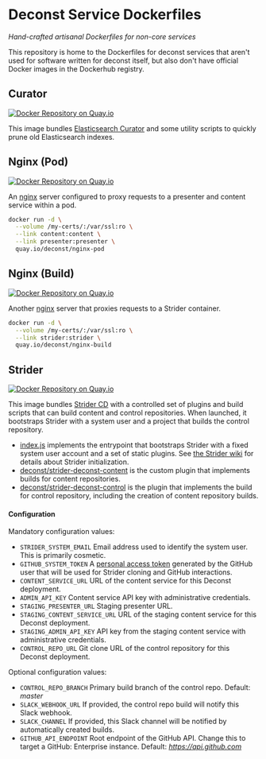# Deconst Service Dockerfiles

*Hand-crafted artisanal Dockerfiles for non-core services*

This repository is home to the Dockerfiles for deconst services that aren't used for software written for deconst itself, but also don't have official Docker images in the Dockerhub registry.

## Curator

[![Docker Repository on Quay.io](https://quay.io/repository/deconst/curator/status "Docker Repository on Quay.io")](https://quay.io/repository/deconst/curator)

This image bundles [Elasticsearch Curator](https://www.elastic.co/guide/en/elasticsearch/client/curator/current/index.html) and some utility scripts to quickly prune old Elasticsearch indexes.

## Nginx (Pod)

[![Docker Repository on Quay.io](https://quay.io/repository/deconst/nginx-pod/status "Docker Repository on Quay.io")](https://quay.io/repository/deconst/nginx-pod)

An [nginx](http://nginx.org/en/docs/) server configured to proxy requests to a presenter and content service within a pod.

```bash
docker run -d \
  --volume /my-certs/:/var/ssl:ro \
  --link content:content \
  --link presenter:presenter \
  quay.io/deconst/nginx-pod
```

## Nginx (Build)

[![Docker Repository on Quay.io](https://quay.io/repository/deconst/nginx-build/status "Docker Repository on Quay.io")](https://quay.io/repository/deconst/nginx-build)

Another [nginx](http://nginx.org/en/docs/) server that proxies requests to a Strider container.

```bash
docker run -d \
  --volume /my-certs/:/var/ssl:ro \
  --link strider:strider \
  quay.io/deconst/nginx-build
```

## Strider

[![Docker Repository on Quay.io](https://quay.io/repository/deconst/strider/status "Docker Repository on Quay.io")](https://quay.io/repository/deconst/strider)

This image bundles [Strider CD](https://github.com/Strider-CD/strider) with a controlled set of plugins and build scripts that can build content and control repositories. When launched, it bootstraps Strider with a system user and a project that builds the control repository.

 * [index.js](strider/index.js) implements the entrypoint that bootstraps Strider with a fixed system user account and a set of static plugins. See [the Strider wiki](https://github.com/Strider-CD/strider/wiki/Requiring-Strider) for details about Strider initialization.
 * [deconst/strider-deconst-content](https://github.com/deconst/strider-deconst-content) is the custom plugin that implements builds for content repositories.
 * [deconst/strider-deconst-control](https://github.com/deconst/strider-deconst-control) is the plugin that implements the build for control repository, including the creation of content repository builds.

#### Configuration

Mandatory configuration values:

* `STRIDER_SYSTEM_EMAIL` Email address used to identify the system user. This is primarily cosmetic.
* `GITHUB_SYSTEM_TOKEN` A [personal access token](https://github.com/settings/tokens) generated by the GitHub user that will be used for Strider cloning and GitHub interactions.
* `CONTENT_SERVICE_URL` URL of the content service for this Deconst deployment.
* `ADMIN_API_KEY` Content service API key with administrative credentials.
* `STAGING_PRESENTER_URL` Staging presenter URL.
* `STAGING_CONTENT_SERVICE_URL` URL of the staging content service for this Deconst deployment.
* `STAGING_ADMIN_API_KEY` API key from the staging content service with administrative credentials.
* `CONTROL_REPO_URL` Git clone URL of the control repository for this Deconst deployment.

Optional configuration values:

* `CONTROL_REPO_BRANCH` Primary build branch of the control repo. Default: *master*
* `SLACK_WEBHOOK_URL` If provided, the control repo build will notify this Slack webhook.
* `SLACK_CHANNEL` If provided, this Slack channel will be notified by automatically created builds.
* `GITHUB_API_ENDPOINT` Root endpoint of the GitHub API. Change this to target a GitHub: Enterprise instance. Default: *https://api.github.com*
